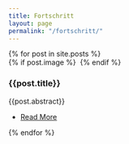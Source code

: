 ```yaml
---
title: Fortschritt
layout: page
permalink: "/fortschritt/"
---
```


<div class="posts">
	{% for post in site.posts %}
  <article>
    {% if post.image %}
      <a href="#" class="image"><img src="{{ post.image | prepend: '/assets/images/' | prepend: site.baseurl | absolute_url }}" alt="" /></a>
    {% endif %}
    <h3>{{post.title}}</h3>
    <p>{{post.abstract}}</p>
    <ul class="actions">
      <li><a href="{{post.url}}" class="button">Read More</a></li>
    </ul>
  </article>
	{% endfor %}
</ul>
